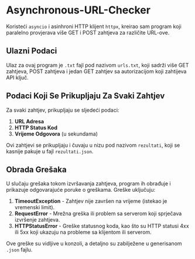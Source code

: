 # Asynchronous-URL-Checker

Koristeći `asyncio` i asinhroni HTTP klijent `httpx`, kreirao sam program koji paralelno provjerava više GET i POST zahtjeva za različite URL-ove.

## Ulazni Podaci

Ulaz za ovaj program je `.txt` fajl pod nazivom `urls.txt`, koji sadrži više GET zahtjeva, POST zahtjeva i jedan GET zahtjev sa autorizacijom koji zahtijeva API ključ.

## Podaci Koji Se Prikupljaju Za Svaki Zahtjev

Za svaki zahtjev, prikupljaju se sljedeći podaci:

1. **URL Adresa**
2. **HTTP Status Kod**
3. **Vrijeme Odgovora** (u sekundama)

Ovi zahtjevi se prikupljaju i čuvaju u nizu pod nazivom `rezultati`, koji se kasnije pakuje u fajl `rezultati.json`.

## Obrada Grešaka

U slučaju grešaka tokom izvršavanja zahtjeva, program ih obrađuje i prikazuje odgovarajuće poruke o greškama. Greške uključuju:

1. **TimeoutException** - Zahtjev nije završen na vrijeme (istekao je vremenski limit).
2. **RequestError** - Mrežna greška ili problem sa serverom koji sprječava izvršenje zahtjeva.
3. **HTTPStatusError** - Greške statusnog koda, kao što su HTTP statusi 4xx ili 5xx koji ukazuju na probleme sa klijentom ili serverom.

Ove greške su vidljive u konzoli, a detaljno su zabilježene u generisanom `.json` fajlu.

